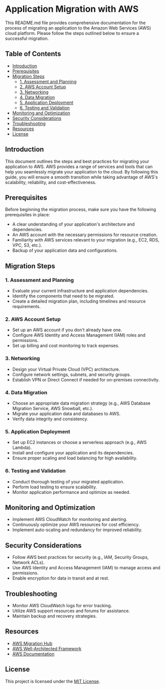 # Application Migration with AWS

This README.md file provides comprehensive documentation for the process of migrating an application to the Amazon Web Services (AWS) cloud platform. Please follow the steps outlined below to ensure a successful migration.

## Table of Contents

- [Introduction](#introduction)
- [Prerequisites](#prerequisites)
- [Migration Steps](#migration-steps)
  - [1. Assessment and Planning](#1-assessment-and-planning)
  - [2. AWS Account Setup](#2-aws-account-setup)
  - [3. Networking](#3-networking)
  - [4. Data Migration](#4-data-migration)
  - [5. Application Deployment](#5-application-deployment)
  - [6. Testing and Validation](#6-testing-and-validation)
- [Monitoring and Optimization](#monitoring-and-optimization)
- [Security Considerations](#security-considerations)
- [Troubleshooting](#troubleshooting)
- [Resources](#resources)
- [License](#license)

## Introduction

This document outlines the steps and best practices for migrating your application to AWS. AWS provides a range of services and tools that can help you seamlessly migrate your application to the cloud. By following this guide, you will ensure a smooth transition while taking advantage of AWS's scalability, reliability, and cost-effectiveness.

## Prerequisites

Before beginning the migration process, make sure you have the following prerequisites in place:

- A clear understanding of your application's architecture and dependencies.
- An AWS account with the necessary permissions for resource creation.
- Familiarity with AWS services relevant to your migration (e.g., EC2, RDS, VPC, S3, etc.).
- Backup of your application data and configurations.

## Migration Steps

### 1. Assessment and Planning

- Evaluate your current infrastructure and application dependencies.
- Identify the components that need to be migrated.
- Create a detailed migration plan, including timelines and resource requirements.

### 2. AWS Account Setup

- Set up an AWS account if you don't already have one.
- Configure AWS Identity and Access Management (IAM) roles and permissions.
- Set up billing and cost monitoring to track expenses.

### 3. Networking

- Design your Virtual Private Cloud (VPC) architecture.
- Configure network settings, subnets, and security groups.
- Establish VPN or Direct Connect if needed for on-premises connectivity.

### 4. Data Migration

- Choose an appropriate data migration strategy (e.g., AWS Database Migration Service, AWS Snowball, etc.).
- Migrate your application data and databases to AWS.
- Verify data integrity and consistency.

### 5. Application Deployment

- Set up EC2 instances or choose a serverless approach (e.g., AWS Lambda).
- Install and configure your application and its dependencies.
- Ensure proper scaling and load balancing for high availability.

### 6. Testing and Validation

- Conduct thorough testing of your migrated application.
- Perform load testing to ensure scalability.
- Monitor application performance and optimize as needed.

## Monitoring and Optimization

- Implement AWS CloudWatch for monitoring and alerting.
- Continuously optimize your AWS resources for cost efficiency.
- Implement auto-scaling and redundancy for improved reliability.

## Security Considerations

- Follow AWS best practices for security (e.g., IAM, Security Groups, Network ACLs).
- Use AWS Identity and Access Management (IAM) to manage access and permissions.
- Enable encryption for data in transit and at rest.

## Troubleshooting

- Monitor AWS CloudWatch logs for error tracking.
- Utilize AWS support resources and forums for assistance.
- Maintain backup and recovery strategies.

## Resources

- [AWS Migration Hub](https://aws.amazon.com/migration/)
- [AWS Well-Architected Framework](https://aws.amazon.com/architecture/well-architected/)
- [AWS Documentation](https://docs.aws.amazon.com/)

## License

This project is licensed under the [MIT License](LICENSE).
